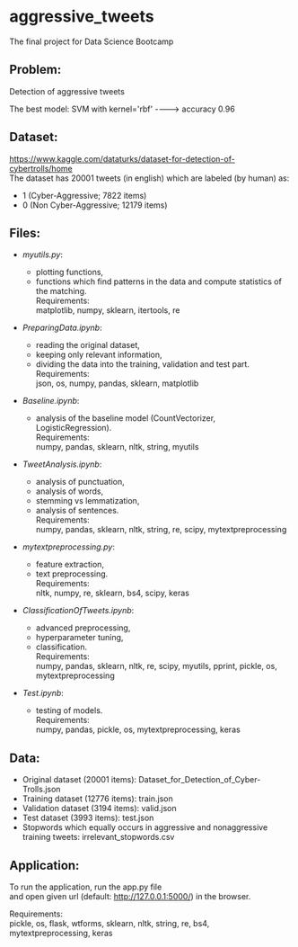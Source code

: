 # aggressive_tweets
The final project for Data Science Bootcamp

## Problem:<br/>
Detection of aggressive tweets

The best model: SVM with kernel='rbf' ----> accuracy 0.96

## Dataset:<br/>
https://www.kaggle.com/dataturks/dataset-for-detection-of-cybertrolls/home<br/>
The dataset has 20001 tweets (in english) which are labeled (by human) as:
- 1 (Cyber-Aggressive; 7822 items)
- 0 (Non Cyber-Aggressive; 12179 items)

## Files:
* _myutils.py_:
  - plotting functions,
  - functions which find patterns in the data and compute statistics of the matching.<br/>
  Requirements:<br/>
    matplotlib, numpy, sklearn, itertools, re

* _PreparingData.ipynb_:
  - reading the original dataset,
  - keeping only relevant information,
  - dividing the data into the training, validation and test part.<br/>
  Requirements:<br/>
    json, os, numpy, pandas, sklearn, matplotlib

* _Baseline.ipynb_:
  - analysis of the baseline model (CountVectorizer, LogisticRegression).<br/>
  Requirements:<br/>
    numpy, pandas, sklearn, nltk, string, myutils

* _TweetAnalysis.ipynb_:
  - analysis of punctuation,
  - analysis of words,
  - stemming vs lemmatization,
  - analysis of sentences.<br/>
  Requirements:<br/>
    numpy, pandas, sklearn, nltk, string, re, scipy, mytextpreprocessing

* _mytextpreprocessing.py_:
  - feature extraction,
  - text preprocessing.<br/>
  Requirements:<br/>
    nltk, numpy, re, sklearn, bs4, scipy, keras

* _ClassificationOfTweets.ipynb_:
  - advanced preprocessing,
  - hyperparameter tuning,
  - classification.<br/>
  Requirements:<br/>
    numpy, pandas, sklearn, nltk, re, scipy, myutils, pprint, pickle, os, mytextpreprocessing

* _Test.ipynb_:
  - testing of models.<br/>
  Requirements:<br/>
    numpy, pandas, pickle, os, mytextpreprocessing, keras

## Data:<br/>
* Original dataset (20001 items): Dataset_for_Detection_of_Cyber-Trolls.json
* Training dataset (12776 items): train.json
* Validation dataset (3194 items): valid.json
* Test dataset (3993 items): test.json
* Stopwords which equally occurs in aggressive and nonaggressive training tweets: irrelevant_stopwords.csv

## Application:<br/>
To run the application, run the app.py file<br/>
and open given url (default: http://127.0.0.1:5000/) in the browser.

Requirements:<br/>
    pickle, os, flask, wtforms, sklearn, nltk, string, re, bs4, mytextpreprocessing, keras